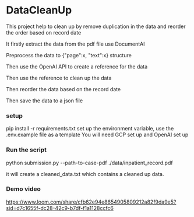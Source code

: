 # DataCleanUp

This project help to clean up by remove duplication in the data and reorder the order based on record date

It firstly extract the data from the pdf file use DocumentAI 

Preprocess the data to {"page":x, "text":x} structure 

Then use the OpenAI API to create a reference for the data

Then use the reference to clean up the data

Then reorder the data based on the record date

Then save the data to a json file

### setup
pip install -r requirements.txt
set up the environment variable, use the .env.example file as a template
You will need GCP set up and OpenAI set up



### Run the script
python submission.py --path-to-case-pdf ./data/inpatient_record.pdf

it will create a cleaned_data.txt which contains a cleaned up data.



### Demo video
https://www.loom.com/share/cfb62e94e8654905809212a82f9da9e5?sid=d7c1655f-dc28-42c9-b7df-f1a1128ccfc6